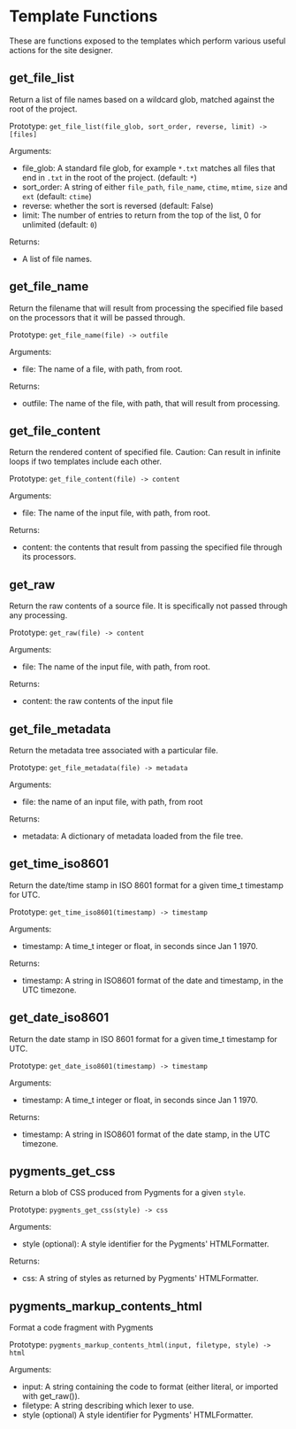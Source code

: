 # Template Functions #

These are functions exposed to the templates which perform various useful actions for the site designer.

## get_file_list ##

Return a list of file names based on a wildcard glob, matched against the root of the project.

Prototype: `get_file_list(file_glob, sort_order, reverse, limit) -> [files]`

Arguments:
* file_glob: A standard file glob, for example `*.txt` matches all files that end in `.txt` in the root of the project. (default: `*`)
* sort_order: A string of either `file_path`, `file_name`, `ctime`, `mtime`, `size` and `ext` (default: `ctime`)
* reverse: whether the sort is reversed (default: False)
* limit: The number of entries to return from the top of the list, 0 for unlimited (default: `0`)

Returns:
* A list of file names.

## get_file_name ##

Return the filename that will result from processing the specified file based on the processors that it will be passed through.

Prototype: `get_file_name(file) -> outfile`

Arguments:
* file: The name of a file, with path, from root.

Returns:
* outfile: The name of the file, with path, that will result from processing.

## get_file_content ##

Return the rendered content of specified file. Caution: Can result in infinite loops if two templates include each other.

Prototype: `get_file_content(file) -> content`

Arguments:
* file: The name of the input file, with path, from root.

Returns:
* content: the contents that result from passing the specified file through its processors.

## get_raw ##

Return the raw contents of a source file. It is specifically not passed through any processing.

Prototype: `get_raw(file) -> content`

Arguments:
* file: The name of the input file, with path, from root.

Returns:
* content: the raw contents of the input file

## get_file_metadata ##

Return the metadata tree associated with a particular file.

Prototype: `get_file_metadata(file) -> metadata`

Arguments:
* file: the name of an input file, with path, from root

Returns:
* metadata: A dictionary of metadata loaded from the file tree.

## get_time_iso8601 ##

Return the date/time stamp in ISO 8601 format for a given time_t timestamp for UTC.

Prototype: `get_time_iso8601(timestamp) -> timestamp`

Arguments:
* timestamp: A time_t integer or float, in seconds since Jan 1 1970.

Returns:
* timestamp: A string in ISO8601 format of the date and timestamp, in the UTC timezone.

## get_date_iso8601 ##

Return the date stamp in ISO 8601 format for a given time_t timestamp for UTC.

Prototype: `get_date_iso8601(timestamp) -> timestamp`

Arguments:
* timestamp: A time_t integer or float, in seconds since Jan 1 1970.

Returns:
* timestamp: A string in ISO8601 format of the date stamp, in the UTC timezone.

## pygments_get_css ##

Return a blob of CSS produced from Pygments for a given `style`.

Prototype: `pygments_get_css(style) -> css`

Arguments:
* style (optional): A style identifier for the Pygments' HTMLFormatter.

Returns:
* css: A string of styles as returned by Pygments' HTMLFormatter.

## pygments_markup_contents_html ##

Format a code fragment with Pygments

Prototype: `pygments_markup_contents_html(input, filetype, style) -> html`

Arguments:
* input: A string containing the code to format (either literal, or imported with get_raw()).
* filetype: A string describing which lexer to use.
* style (optional) A style identifier for Pygments' HTMLFormatter.
